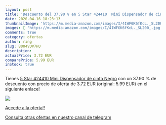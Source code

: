 ```yaml
---
layout: post
title: 'Descuento del 37.90 % en 5 Star 424410  Mini Dispensador de cinta'
date: 2020-04-16 18:23:13
thumbnailImage: 'https://m.media-amazon.com/images/I/41WFGK6fKcL._SL200_.jpg'
images: [ 'https://m.media-amazon.com/images/I/41WFGK6fKcL._SL200_.jpg' ]
comments: true
category: ofertas
author: ring
slug: B004VUV7HU
description:
actualPrice: 3.72 EUR
comparePrice: 5.99 EUR
inStock: true
---
```


Tienes [5 Star 424410  Mini Dispensador de cinta  Negro](https://www.amazon.com/dp/B004VUV7HU/?tag=redken08-20) con un 37.90 % de descuento con precio de oferta de 3.72 EUR (original: 5.99 EUR) en el siguiente enlace!

[![](https://m.media-amazon.com/images/I/41WFGK6fKcL._SL200_.jpg)](https://www.amazon.com/dp/B004VUV7HU/?tag=redken08-20)

[Accede a la oferta!!](https://www.amazon.com/dp/B004VUV7HU/?tag=redken08-20)

[Consulta otras ofertas en nuestro canal de telegram](https://t.me/s/ofertas25)
